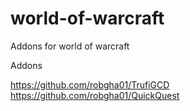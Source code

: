 # world-of-warcraft
Addons for world of warcraft

Addons

https://github.com/robgha01/TrufiGCD
https://github.com/robgha01/QuickQuest
